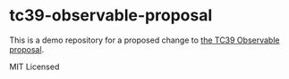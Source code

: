 # tc39-observable-proposal

This is a demo repository for a proposed change to [the TC39 Observable proposal](https://github.com/tc39/proposal-observable).

MIT Licensed
